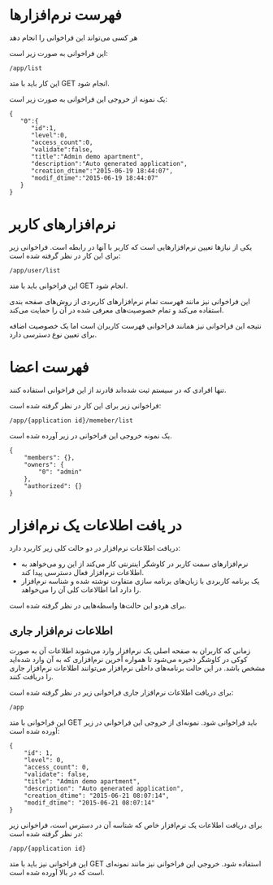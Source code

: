 # فهرست نرم‌افزارها

هر کسی می‌تواند این فراخوانی را انجام دهد

این فراخوانی به صورت زیر است:

	/app/list

این کار باید با متد GET انجام شود.

یک نمونه از خروجی این فراخوانی به صورت زیر است:

	{  
	   "0":{  
	      "id":1,
	      "level":0,
	      "access_count":0,
	      "validate":false,
	      "title":"Admin demo apartment",
	      "description":"Auto generated application",
	      "creation_dtime":"2015-06-19 18:44:07",
	      "modif_dtime":"2015-06-19 18:44:07"
	   }
	}

# نرم‌افزارهای کاربر

یکی از نیازها تعیین نرم‌افزارهایی است که کاربر با آنها در رابطه است. فراخوانی زیر برای این کار در نظر گرفته شده است:

	/app/user/list

این فراخوانی باید با متد GET انجام شود.

این فراخوانی نیز مانند فهرست تمام نرم‌افزارهای کاربردی از روش‌های صفحه بندی استفاده می‌کند و تمام خصوصیت‌های معرفی شده در آن را حمایت می‌کند.

نتیجه این فراخوانی نیز همانند فراخوانی فهرست کاربران است اما یک خصوصیت اضافه برای تعیین نوع دسترسی دارد.

# فهرست اعضا

تنها افرادی که در سیستم ثبت شده‌اند قادرند از این فراخوانی استفاده کنند.

فراخوانی زیر برای این کار در نظر گرفته شده است:

	/app/{application id}/memeber/list

یک نمونه خروجی این فراخوانی در زیر آورده شده است.

	{
	    "members": {},
	    "owners": {
	        "0": "admin"
	    },
	    "authorized": {}
	}

# در یافت اطلاعات یک نرم‌افزار

دریافت اطلاعات نرم‌افزار در دو حالت کلی زیر کاربرد دارد:

- نرم‌افزارهای سمت کاربر در کاوشگر اینترنتی کار می‌کند از این رو می‌خواهد به اطلاعات نرم‌افزار فعال دسترسی پیدا کند. 
- یک برنامه کاربردی با زبان‌های برنامه سازی متفاوت نوشته شده و شناسه نرم‌افزار را دارد اما اطالاعات کلی آن را می‌خواهد.

برای هردو این حالت‌ها واسطه‌هایی در نظر گرفته شده است.

## اطلاعات نرم‌افزار جاری

زمانی که کاربران به صفحه اصلی یک نرم‌افزار وارد می‌شوند اطلاعات آن به صورت کوکی در کاوشگر ذخیره می‌شود تا همواره آخرین نرم‌افزاری که به آن وارد شده‌اید مشخص باشد. در این حالت برنامه‌های داخلی نرم‌افزار می‌توانند اطلاعات نرم‌افزار جاری را دریافت کنند.

برای دریافت اطلاعات نرم‌افزار جاری فراخوانی زیر در نظر گرفته شده است:

	/app

این فراخوانی با متد GET باید فراخوانی شود. نمونه‌ای از خروجی این فراخوانی در زیر آورده شده است:

	{
	    "id": 1,
	    "level": 0,
	    "access_count": 0,
	    "validate": false,
	    "title": "Admin demo apartment",
	    "description": "Auto generated application",
	    "creation_dtime": "2015-06-21 08:07:14",
	    "modif_dtime": "2015-06-21 08:07:14"
	}

برای دریافت اطلاعات یک نرم‌افزار خاص که شناسه آن در دسترس است، فراخوانی زیر در نظر گرفته شده است:

	/app/{application id}

این فراخوانی نیز باید با متد GET استفاده شود. خروجی این فراخوانی نیز مانند نمونه‌ای است که در بالا آورده شده است.

